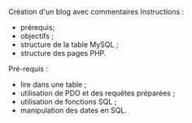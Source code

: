 Création d'un blog avec commentaires
Instructions :
- prérequis;
- objectifs ;
- structure de la table MySQL ;
- structure des pages PHP.

Pré-requis : 
- lire dans une table ;
- utilisation de PDO et des requêtes préparées ;
- utilisation de fonctions SQL ;
- manipulation des dates en SQL.

